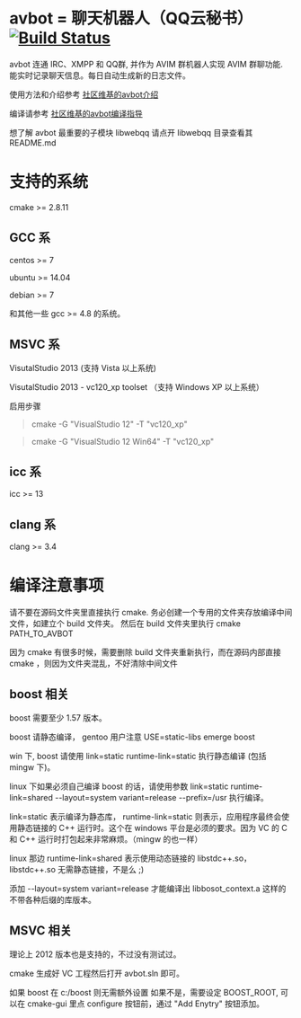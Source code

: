 ﻿#  avbot = 聊天机器人（QQ云秘书）[![Build Status](https://travis-ci.org/avplayer/avbot.png?branch=master)](https://travis-ci.org/avplayer/avbot)

avbot 连通 IRC、XMPP 和 QQ群, 并作为 AVIM 群机器人实现 AVIM 群聊功能. 能实时记录聊天信息。每日自动生成新的日志文件。

使用方法和介绍参考 [社区维基的avbot介绍](http://wiki.avplayer.org/avbot)

编译请参考 [社区维基的avbot编译指导](http://wiki.avplayer.org/%E7%BC%96%E8%AF%91avbot)

想了解 avbot 最重要的子模块 libwebqq 请点开 libwebqq 目录查看其 README.md

# 支持的系统

cmake >= 2.8.11

## GCC 系

centos >= 7

ubuntu >= 14.04

debian >= 7

和其他一些 gcc >= 4.8 的系统。

## MSVC 系

VisutalStudio 2013 (支持 Vista 以上系统)

VisutalStudio 2013 - vc120_xp toolset （支持 Windows XP 以上系统）

 启用步骤

  > cmake -G "VisualStudio 12" -T "vc120_xp"

  > cmake -G "VisualStudio 12 Win64" -T "vc120_xp"

## icc 系
  icc >= 13

## clang 系
  clang >= 3.4

# 编译注意事项

请不要在源码文件夹里直接执行 cmake. 务必创建一个专用的文件夹存放编译中间文件，如建立个 build 文件夹。
然后在 build 文件夹里执行 cmake PATH_TO_AVBOT

因为 cmake 有很多时候，需要删除 build 文件夹重新执行，而在源码内部直接 cmake ，则因为文件夹混乱，不好清除中间文件

## boost 相关

boost 需要至少 1.57 版本。

boost 请静态编译， gentoo 用户注意 USE=static-libs emerge boost

win 下, boost 请使用 link=static runtime-link=static 执行静态编译 (包括 mingw 下)。

linux 下如果必须自己编译 boost 的话，请使用参数 link=static runtime-link=shared --layout=system variant=release --prefix=/usr 执行编译。

link=static 表示编译为静态库， runtime-link=static 则表示，应用程序最终会使用静态链接的 C++ 运行时。这个在 windows 平台是必须的要求。因为 VC 的 C 和 C++ 运行时打包起来非常麻烦。（mingw 的也一样）

linux 那边 runtime-link=shared 表示使用动态链接的 libstdc++.so， libstdc++.so 无需静态链接，不是么 ;)

添加 --layout=system variant=release 才能编译出 libbosot_context.a 这样的不带各种后缀的库版本。

## MSVC 相关

理论上 2012 版本也是支持的，不过没有测试过。

cmake 生成好 VC 工程然后打开 avbot.sln 即可。

如果 boost 在 c:/boost 则无需额外设置
如果不是，需要设定 BOOST_ROOT, 可以在 cmake-gui 里点 configure 按钮前，通过 "Add Enytry" 按钮添加。
